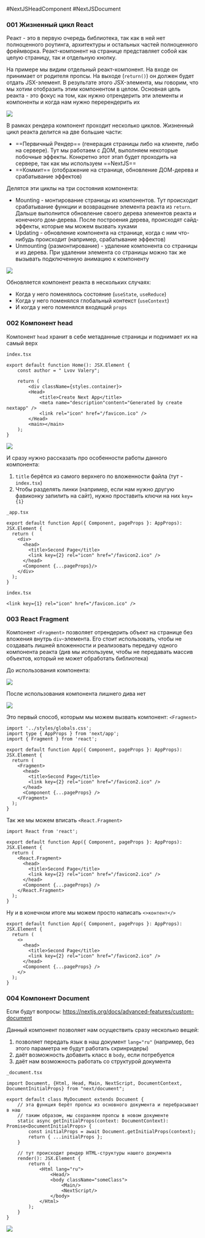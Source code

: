#NextJSHeadComponent #NextJSDocument

### 001 Жизненный цикл React

Реакт - это в первую очередь библиотека, так как в ней нет полноценного роутинга, архитектуры и остальных частей полноценного фреймворка. Реакт-компонент на странице представляет собой как целую страницу, так и отдельную кнопку.

На примере мы видим отдельный реакт-компонент. На входе он принимает от родителя пропсы. На выходе (`return()`) он должен будет отдать JSX-элемент. В результате этого JSX-элемента, мы говорим, что мы хотим отобразить этим компонентом в целом.
Основная цель реакта - это фокус на том, как нужно отрендерить эти элементы и компоненты и когда нам нужно перерендерить их

![](_png/Pasted%20image%2020221008120219.png)

В рамках рендера компонент проходит несколько циклов. Жизненный цикл реакта делится на две большие части:
- ==Первичный Рендер== (генерация страницы либо на клиенте, либо на сервере). Тут мы работаем с ДОМ, выполняем некоторые побочные эффекты. Конкретно этот этап будет проходить на сервере, так как мы используем ==NextJS==
- ==Коммит== (отображение на странице, обновление ДОМ-дерева и срабатывание эффектов)

Делятся эти циклы на три состояния компонента:
- Mounting - монтирование страницы из компонентов. Тут происходит срабатывание функции и возвращение элемента реакта из `return`. Дальше выполнится обновление своего дерева элементов реакта и конечного дом-дерева. После построения дерева, происходят сайд-эффекты, которые мы можем вызвать хуками
- Updating - обновление компонента на странице, когда с ним что-нибудь происходит (например, срабатывание эффектов)
- Unmounting (размонтирование) - удаление компонента со страницы и из дерева. При удалении элемента со страницы можно так же вызывать подключенную анимацию к компоненту

![](_png/Pasted%20image%2020221008120455.png)

Обновляется компонент реакта в нескольких случаях:
- Когда у него поменялось состояние (`useState`, `useReduce`)
- Когда у него поменялся глобальный контекст (`useContext`)
- И когда у него поменялся входящий `props`

### 002 Компонент head

Компонент `head` хранит в себе метаданные страницы и поднимает их на самый верх

`index.tsx`
```TSX
export default function Home(): JSX.Element {
	const author = " Lvov Valery";

	return (
		<div className={styles.container}>
		<Head>
			<title>Create Next App</title>
			<meta name="description"content="Generated by create nextapp" />
			<link rel="icon" href="/favicon.ico" />
		</Head>
		<main></main>
	);
}
```

![](_png/Pasted%20image%2020221127112110.png)

И сразу нужно рассказать про особенности работы данного компонента:
1) `title` берётся из самого верхнего по вложенности файла (тут - `index.tsx`)
2) Чтобы разделять линки (например, если нам нужно другую фавиконку запилить на сайт), нужно проставить ключи на них `key={1}`

`_app.tsx`
```TSX
export default function App({ Component, pageProps }: AppProps): JSX.Element {
  return (
    <div>
      <head>
        <title>Second Page</title>
        <link key={2} rel="icon" href="/favicon2.ico" />
      </head>
      <Component {...pageProps}/>
    </div>
  );
}
```

`index.tsx`
```TSX
<link key={1} rel="icon" href="/favicon.ico" />
```

### 003 React Fragment

Компонент `<Fragment>` позволяет отрендерить объект на странице без вложения внутрь `div`-элемента. Его стоит использовать, чтобы не создавать лишней вложенности и реализовать передачу одного компонента реакта (див мы используем, чтобы не передавать массив объектов, который не может обработать библиотека)

До использования компонента:

![](_png/Pasted%20image%2020221127115434.png)

После использования компонента лишнего дива нет

![](_png/Pasted%20image%2020221127115408.png)

Это первый способ, которым мы можем вызвать компонент: `<Fragment>`

```TSX
import '../styles/globals.css';
import type { AppProps } from 'next/app';
import { Fragment } from 'react';

export default function App({ Component, pageProps }: AppProps): JSX.Element {
  return (
    <Fragment>
      <head>
        <title>Second Page</title>
        <link key={2} rel="icon" href="/favicon2.ico" />
      </head>
      <Component {...pageProps} />
    </Fragment>
  );
}
```

Так же мы можем вписать `<React.Fragment>`

```TSX
import React from 'react';

export default function App({ Component, pageProps }: AppProps): JSX.Element {
  return (
    <React.Fragment>
      <head>
        <title>Second Page</title>
        <link key={2} rel="icon" href="/favicon2.ico" />
      </head>
      <Component {...pageProps} />
    </React.Fragment>
  );
}
```

Ну и в конечном итоге мы можем просто написать `<>контент</>`

```TSX
export default function App({ Component, pageProps }: AppProps): JSX.Element {
  return (
    <>
      <head>
        <title>Second Page</title>
        <link key={2} rel="icon" href="/favicon2.ico" />
      </head>
      <Component {...pageProps} />
    </>
  );
}
```

### 004 Компонент Document

Если будут вопросы: https://nextjs.org/docs/advanced-features/custom-document

Данный компонент позволяет нам осуществить сразу несколько вещей:
1) позволяет передать язык в наш документ `lang="ru"` (например, без этого параметра не будут работать скринридеры)
2) даёт возможность добавить класс в `body`, если потребуется 
3) даёт нам возможность работать со структурой документа

`_document.tsx`
```TSX
import Document, {Html, Head, Main, NextScript, DocumentContext, DocumentInitialProps} from "next/document";

export default class MyDocument extends Document {
	// эта функция берёт пропсы из основного документа и перебрасывает в наш
	// таким образом, мы сохраняем пропсы в новом документе
	static async getInitialProps(context: DocumentContext): Promise<DocumentInitialProps> {
		const initialProps = await Document.getInitialProps(context);
		return { ...initialProps };
	}

	// тут происходит рендер HTML-структуры нашего документа
	render(): JSX.Element {
		return (
			<Html lang="ru">
				<Head/>
				<body className="someClass">
					<Main/>
					<NextScript/>
				</body>
			</Html>
		);
	}
}
```

![](_png/Pasted%20image%2020221127153526.png)